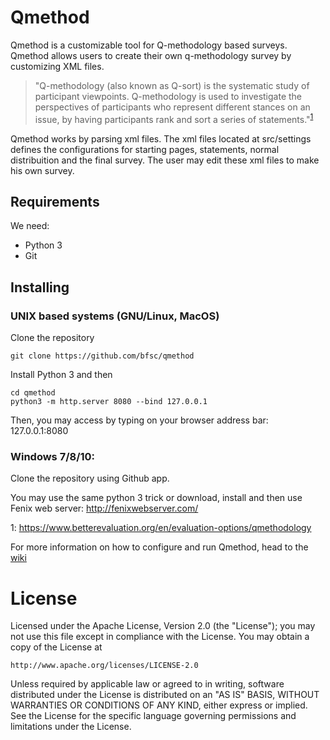 # Qmethod

Qmethod is a customizable tool for Q-methodology based surveys.
Qmethod allows users to create their own q-methodology survey by customizing XML files. 

>"Q-methodology (also known as Q-sort) is the systematic study of participant viewpoints. Q-methodology is used to investigate the perspectives of participants who represent different stances on an issue, by having participants rank and sort a series of statements."<sup>[1](#qme)</sup>

Qmethod works by parsing xml files. The xml files located at src/settings defines the configurations for starting pages, statements, normal distribuition and the final survey. The user may edit these xml files to make his own survey.

## Requirements

We need:

* Python 3
* Git

## Installing

### UNIX based systems (GNU/Linux, MacOS)

Clone the repository

```
git clone https://github.com/bfsc/qmethod
```

Install Python 3 and then

```
cd qmethod
python3 -m http.server 8080 --bind 127.0.0.1 
```
Then, you may access by typing on your browser address bar: 127.0.0.1:8080

### Windows 7/8/10:

Clone the repository using Github app.

You may use the same python 3 trick or download, install and then use Fenix web server: http://fenixwebserver.com/

<a name="qme">1</a>: https://www.betterevaluation.org/en/evaluation-options/qmethodology


For more information on how to configure and run Qmethod, head to the [wiki](https://github.com/bfsc/qmethod/wiki)

# License  
Licensed under the Apache License, Version 2.0 (the "License");
you may not use this file except in compliance with the License.
You may obtain a copy of the License at

    http://www.apache.org/licenses/LICENSE-2.0

Unless required by applicable law or agreed to in writing, software
distributed under the License is distributed on an "AS IS" BASIS,
WITHOUT WARRANTIES OR CONDITIONS OF ANY KIND, either express or implied.
See the License for the specific language governing permissions and
limitations under the License.
